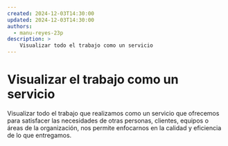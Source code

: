 ```yaml
---
created: 2024-12-03T14:30:00
updated: 2024-12-03T14:30:00
authors:
  - manu-reyes-23p
description: >
    Visualizar todo el trabajo como un servicio
---
```


# Visualizar el trabajo como un servicio

Visualizar todo el trabajo que realizamos como un servicio que ofrecemos para satisfacer las necesidades de otras personas, clientes, equipos o áreas de la organización, nos permite enfocarnos en la calidad y eficiencia de lo que entregamos.
